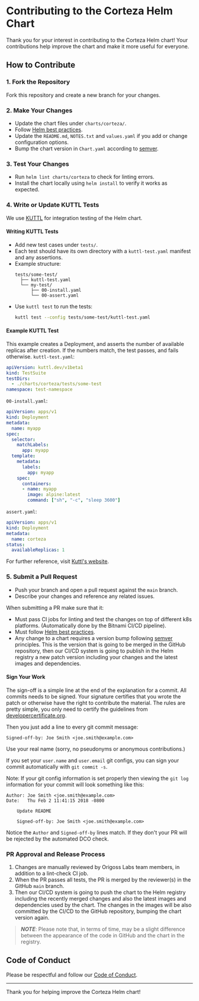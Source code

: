 # Contributing to the Corteza Helm Chart

Thank you for your interest in contributing to the Corteza Helm chart! Your contributions help improve the chart and make it more useful for everyone.

## How to Contribute

### 1. Fork the Repository

Fork this repository and create a new branch for your changes.

### 2. Make Your Changes

- Update the chart files under `charts/corteza/`.
- Follow [Helm best practices](https://helm.sh/docs/chart_best_practices/).
- Update the `README.md`, `NOTES.txt` and `values.yaml` if you add or change configuration options.
- Bump the chart version in `Chart.yaml` according to [semver](https://semver.org/).

### 3. Test Your Changes

- Run `helm lint charts/corteza` to check for linting errors.
- Install the chart locally using `helm install` to verify it works as expected.

### 4. Write or Update KUTTL Tests

We use [KUTTL](https://kuttl.dev/) for integration testing of the Helm chart.

#### Writing KUTTL Tests

- Add new test cases under `tests/`.
- Each test should have its own directory with a `kuttl-test.yaml` manifest and any assertions.
- Example structure:
  ```
  tests/some-test/
    ├── kuttl-test.yaml
    └── my-test/
        ├── 00-install.yaml
        └── 00-assert.yaml
  ```
- Use `kuttl test` to run the tests:
  ```sh
  kuttl test --config tests/some-test/kuttl-test.yaml
  ```

#### Example KUTTL Test
This example creates a Deployment, and asserts the number of available replicas after creation. If the numbers match, the test passes, and fails otherwise.
`kuttl-test.yaml`:
```yaml
apiVersion: kuttl.dev/v1beta1
kind: TestSuite
testDirs:
  - ./charts/corteza/tests/some-test
namespace: test-namespace

```

`00-install.yaml`:
```yaml
apiVersion: apps/v1
kind: Deployment
metadata:
  name: myapp
spec:
  selector:
    matchLabels:
      app: myapp
  template:
    metadata:
      labels:
        app: myapp
    spec:
      containers:
      - name: myapp
        image: alpine:latest
        command: ["sh", "-c", "sleep 3600"]

```

`assert.yaml`:
```yaml
apiVersion: apps/v1
kind: Deployment
metadata:
  name: corteza
status:
  availableReplicas: 1
```

For further reference, visit [Kuttl's website](https://kuttl.dev/docs/kuttl-test-harness.html#writing-your-first-test).

### 5. Submit a Pull Request

- Push your branch and open a pull request against the `main` branch.
- Describe your changes and reference any related issues.

When submitting a PR make sure that it:

- Must pass CI jobs for linting and test the changes on top of different k8s platforms. (Automatically done by the Bitnami CI/CD pipeline).
- Must follow [Helm best practices](https://helm.sh/docs/chart_best_practices/).
- Any change to a chart requires a version bump following [semver](https://semver.org/) principles. This is the version that is going to be merged in the GitHub repository, then our CI/CD system is going to publish in the Helm registry a new patch version including your changes and the latest images and dependencies.

#### Sign Your Work

The sign-off is a simple line at the end of the explanation for a commit. All commits needs to be signed. Your signature certifies that you wrote the patch or otherwise have the right to contribute the material. The rules are pretty simple, you only need to certify the guidelines from [developercertificate.org](https://developercertificate.org/).

Then you just add a line to every git commit message:

```text
Signed-off-by: Joe Smith <joe.smith@example.com>
```

Use your real name (sorry, no pseudonyms or anonymous contributions.)

If you set your `user.name` and `user.email` git configs, you can sign your commit automatically with `git commit -s`.

Note: If your git config information is set properly then viewing the `git log` information for your commit will look something like this:

```text
Author: Joe Smith <joe.smith@example.com>
Date:   Thu Feb 2 11:41:15 2018 -0800

    Update README

    Signed-off-by: Joe Smith <joe.smith@example.com>
```

Notice the `Author` and `Signed-off-by` lines match. If they don't your PR will be rejected by the automated DCO check.

### PR Approval and Release Process

1. Changes are manually reviewed by Origoss Labs team members, in addition to a lint-check CI job.
2. When the PR passes all tests, the PR is merged by the reviewer(s) in the GitHub `main` branch.
3. Then our CI/CD system is going to push the chart to the Helm registry including the recently merged changes and also the latest images and dependencies used by the chart. The changes in the images will be also committed by the CI/CD to the GitHub repository, bumping the chart version again.

> ***NOTE***: Please note that, in terms of time, may be a slight difference between the appearance of the code in GitHub and the chart in the registry.

## Code of Conduct

Please be respectful and follow our [Code of Conduct](../CODE_OF_CONDUCT.md).

---

Thank you for helping improve the Corteza Helm chart!